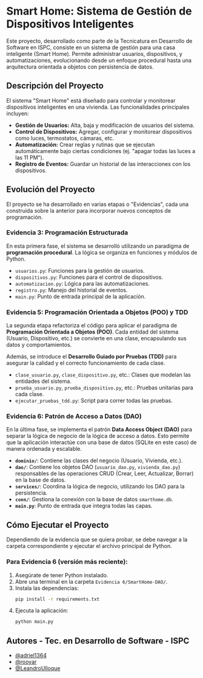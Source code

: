 # Smart Home: Sistema de Gestión de Dispositivos Inteligentes

Este proyecto, desarrollado como parte de la Tecnicatura en Desarrollo de Software en ISPC, consiste en un sistema de gestión para una casa inteligente (Smart Home). Permite administrar usuarios, dispositivos, y automatizaciones, evolucionando desde un enfoque procedural hasta una arquitectura orientada a objetos con persistencia de datos.

## Descripción del Proyecto

El sistema "Smart Home" está diseñado para controlar y monitorear dispositivos inteligentes en una vivienda. Las funcionalidades principales incluyen:

-   **Gestión de Usuarios:** Alta, baja y modificación de usuarios del sistema.
-   **Control de Dispositivos:** Agregar, configurar y monitorear dispositivos como luces, termostatos, cámaras, etc.
-   **Automatización:** Crear reglas y rutinas que se ejecutan automáticamente bajo ciertas condiciones (ej. "apagar todas las luces a las 11 PM").
-   **Registro de Eventos:** Guardar un historial de las interacciones con los dispositivos.

## Evolución del Proyecto

El proyecto se ha desarrollado en varias etapas o "Evidencias", cada una construida sobre la anterior para incorporar nuevos conceptos de programación.

### Evidencia 3: Programación Estructurada

En esta primera fase, el sistema se desarrolló utilizando un paradigma de **programación procedural**. La lógica se organiza en funciones y módulos de Python.

-   `usuarios.py`: Funciones para la gestión de usuarios.
-   `dispositivos.py`: Funciones para el control de dispositivos.
-   `automatizacion.py`: Lógica para las automatizaciones.
-   `registro.py`: Manejo del historial de eventos.
-   `main.py`: Punto de entrada principal de la aplicación.

### Evidencia 5: Programación Orientada a Objetos (POO) y TDD

La segunda etapa refactoriza el código para aplicar el paradigma de **Programación Orientada a Objetos (POO)**. Cada entidad del sistema (Usuario, Dispositivo, etc.) se convierte en una clase, encapsulando sus datos y comportamientos.

Además, se introduce el **Desarrollo Guiado por Pruebas (TDD)** para asegurar la calidad y el correcto funcionamiento de cada clase.

-   `clase_usuario.py`, `clase_dispositivo.py`, etc.: Clases que modelan las entidades del sistema.
-   `prueba_usuario.py`, `prueba_dispositivo.py`, etc.: Pruebas unitarias para cada clase.
-   `ejecutar_pruebas_tdd.py`: Script para correr todas las pruebas.

### Evidencia 6: Patrón de Acceso a Datos (DAO)

En la última fase, se implementa el patrón **Data Access Object (DAO)** para separar la lógica de negocio de la lógica de acceso a datos. Esto permite que la aplicación interactúe con una base de datos (SQLite en este caso) de manera ordenada y escalable.

-   **`dominio/`**: Contiene las clases del negocio (Usuario, Vivienda, etc.).
-   **`dao/`**: Contiene los objetos DAO (`usuario_dao.py`, `vivienda_dao.py`) responsables de las operaciones CRUD (Crear, Leer, Actualizar, Borrar) en la base de datos.
-   **`services/`**: Coordina la lógica de negocio, utilizando los DAO para la persistencia.
-   **`conn/`**: Gestiona la conexión con la base de datos `smarthome.db`.
-   **`main.py`**: Punto de entrada que integra todas las capas.

## Cómo Ejecutar el Proyecto

Dependiendo de la evidencia que se quiera probar, se debe navegar a la carpeta correspondiente y ejecutar el archivo principal de Python.

### Para Evidencia 6 (versión más reciente):

1.  Asegúrate de tener Python instalado.
2.  Abre una terminal en la carpeta `Evidencia 6/SmartHome-DAO/`.
3.  Instala las dependencias:
    ```bash
    pip install -r requirements.txt
    ```
4.  Ejecuta la aplicación:
    ```bash
    python main.py
    ```

## Autores - Tec. en Desarrollo de Software - ISPC

-   [@adriel1364](https://github.com/adriel1364)
-   [@rooyar](https://github.com/rooyar)
-   [@LeandroUlloque](https://github.com/LeandroUlloque)

